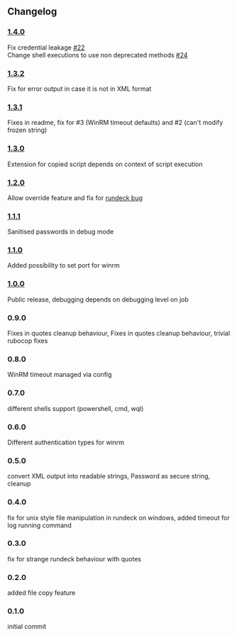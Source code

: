 ## Changelog

### [1.4.0](https://github.com/NetDocuments/rd-winrm-plugin/releases/tag/1.4.0)
Fix credential leakage [#22](https://github.com/netdocuments/rd-winrm-plugin/issues/22)  
Change shell executions to use non deprecated methods [#24](https://github.com/netdocuments/rd-winrm-plugin/issues/24)  

### [1.3.2](https://github.com/NetDocuments/rd-winrm-plugin/releases/tag/1.3.2) 
Fix for error output in case it is not in XML format

### [1.3.1](https://github.com/NetDocuments/rd-winrm-plugin/releases/tag/1.3.1) 
Fixes in readme, fix for #3 (WinRM timeout defaults) and #2 (can't modify frozen string)

### [1.3.0](https://github.com/NetDocuments/rd-winrm-plugin/releases/tag/1.3.0) 
Extension for copied script depends on context of script execution  

### [1.2.0](https://github.com/NetDocuments/rd-winrm-plugin/releases/tag/1.2.0) 
Allow override feature and fix for [rundeck bug](https://github.com/rundeck/rundeck/issues/1421)  

### [1.1.1](https://github.com/NetDocuments/rd-winrm-plugin/releases/tag/1.1.1) 
Sanitised passwords in debug mode  

### [1.1.0](https://github.com/NetDocuments/rd-winrm-plugin/releases/tag/1.1.0) 
Added possibility to set port for winrm  

### [1.0.0](https://github.com/NetDocuments/rd-winrm-plugin/releases/tag/1.0.0) 
Public release, debugging depends on debugging level on job  

### 0.9.0 
Fixes in quotes cleanup behaviour, Fixes in quotes cleanup behaviour, trivial rubocop fixes  

### 0.8.0 
WinRM timeout managed via config  

### 0.7.0 
different shells support (powershell, cmd, wql)  

### 0.6.0 
Different authentication types for winrm  

### 0.5.0 
convert XML output into readable strings, Password as secure string, cleanup  

### 0.4.0 
fix for unix style file manipulation in rundeck on windows, added timeout for log running command  

### 0.3.0 
fix for strange rundeck behaviour with quotes  

### 0.2.0 
added file copy feature  

### 0.1.0 
initial commit  
